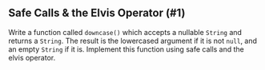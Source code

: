 ## Safe Calls & the Elvis Operator (#1)

Write a function called `downcase()` which accepts a nullable `String` and
returns a `String`. The result is the lowercased argument if it is not `null`,
and an empty `String` if it is. Implement this function using safe calls
and the elvis operator.